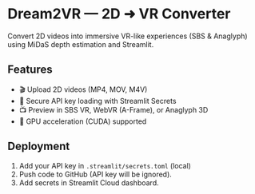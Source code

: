 # Dream2VR — 2D ➜ VR Converter  

Convert 2D videos into immersive VR-like experiences (SBS & Anaglyph) using MiDaS depth estimation and Streamlit.  

## Features
- 🎬 Upload 2D videos (MP4, MOV, M4V)  
- 🔑 Secure API key loading with Streamlit Secrets  
- 📺 Preview in SBS VR, WebVR (A-Frame), or Anaglyph 3D  
- 🚀 GPU acceleration (CUDA) supported  

## Deployment
1. Add your API key in `.streamlit/secrets.toml` (local)  
2. Push code to GitHub (API key will be ignored).  
3. Add secrets in Streamlit Cloud dashboard.  
